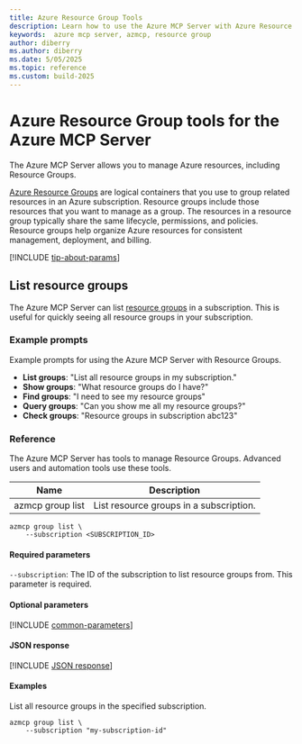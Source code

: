 ```yaml
---
title: Azure Resource Group Tools
description: Learn how to use the Azure MCP Server with Azure Resource Groups.
keywords:  azure mcp server, azmcp, resource group
author: diberry
ms.author: diberry
ms.date: 5/05/2025
ms.topic: reference
ms.custom: build-2025
---
```

# Azure Resource Group tools for the Azure MCP Server

The Azure MCP Server allows you to manage Azure resources, including Resource Groups.

[Azure Resource Groups](/azure/azure-resource-manager/management/overview) are logical containers that you use to group related resources in an Azure subscription. Resource groups include those resources that you want to manage as a group. The resources in a resource group typically share the same lifecycle, permissions, and policies. Resource groups help organize Azure resources for consistent management, deployment, and billing.

[!INCLUDE [tip-about-params](../includes/tools/parameter-consideration.md)]

## List resource groups

The Azure MCP Server can list [resource groups](/azure/cloud-adoption-framework/ready/azure-setup-guide/organize-resources) in a subscription. This is useful for quickly seeing all resource groups in your subscription.

### Example prompts

Example prompts for using the Azure MCP Server with Resource Groups.

- **List groups**: "List all resource groups in my subscription."
- **Show groups**: "What resource groups do I have?"
- **Find groups**: "I need to see my resource groups"
- **Query groups**: "Can you show me all my resource groups?"
- **Check groups**: "Resource groups in subscription abc123"

### Reference

The Azure MCP Server has tools to manage Resource Groups. Advanced users and automation tools use these tools.

| Name            | Description               |
|-----------------|--------------------------|
| azmcp group list | List resource groups in a subscription.|

```console
azmcp group list \
    --subscription <SUBSCRIPTION_ID>
```

#### Required parameters

`--subscription`: The ID of the subscription to list resource groups from. This parameter is required.
 
#### Optional parameters

[!INCLUDE [common-parameters](../includes/tools/common-parameters.md)]

#### JSON response

[!INCLUDE [JSON response](../includes/tools/response-format.md)]

#### Examples

List all resource groups in the specified subscription.

```console
azmcp group list \
    --subscription "my-subscription-id"
```
